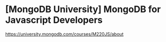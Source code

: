 # [MongoDB University] MongoDB for Javascript Developers

https://university.mongodb.com/courses/M220JS/about